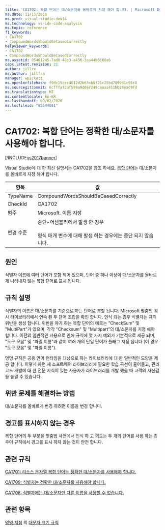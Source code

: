 ```yaml
---
title: 'CA1702: 복합 단어는 대/소문자를 올바르게 지정 해야 합니다. | Microsoft Docs'
ms.date: 11/15/2016
ms.prod: visual-studio-dev14
ms.technology: vs-ide-code-analysis
ms.topic: reference
f1_keywords:
- CA1702
- CompoundWordsShouldBeCasedCorrectly
helpviewer_keywords:
- CA1702
- CompoundWordsShouldBeCasedCorrectly
ms.assetid: 05481245-7ad8-48c3-a456-3aa44b6160a6
caps.latest.revision: 21
author: jillre
ms.author: jillfra
manager: wpickett
ms.openlocfilehash: f9dc15cec4012d2b63eb5f21c25bd709961c95c8
ms.sourcegitcommit: 6cfffa72af599a9d667249caaaa411bb28ea69fd
ms.translationtype: MT
ms.contentlocale: ko-KR
ms.lasthandoff: 09/02/2020
ms.locfileid: "85544081"
---
```

# <a name="ca1702-compound-words-should-be-cased-correctly"></a>CA1702: 복합 단어는 정확한 대/소문자를 사용해야 합니다.
[!INCLUDE[vs2017banner](../includes/vs2017banner.md)]

Visual Studio에 대 한 최신 설명서는 CA1702을 참조 하세요. [복합 단어](/visualstudio/code-quality/ca1702-compound-words-should-be-cased-correctly)는 대/소문자를 올바르게 지정 해야 합니다.

|항목|값|
|-|-|
|TypeName|CompoundWordsShouldBeCasedCorrectly|
|CheckId|CA1702|
|범주|Microsoft. 이름 지정|
|변경 수준|중단-어셈블리에서 발생 한 경우<br /><br /> 형식 매개 변수에 대해 발생 하는 경우에는 중단 되지 않습니다.|

## <a name="cause"></a>원인
 식별자 이름에 여러 단어가 포함 되어 있으며, 단어 중 하나 이상이 대/소문자를 올바르게 나타내지 않는 복합 단어로 표시 됩니다.

## <a name="rule-description"></a>규칙 설명
 식별자의 이름은 대/소문자를 기준으로 하는 단어로 분할 됩니다. Microsoft 맞춤법 검사 라이브러리에서 연속 된 두 단어 조합을 확인 합니다. 인식 되는 경우 식별자는 규칙 위반을 생성 합니다. 위반을 야기 하는 복합 단어의 예로는 "CheckSum" 및 "MultiPart"가 있으며, 각각 "Checksum" 및 "Multipart"의 대/소문자를 지정 해야 합니다. 이전의 일반적인 사용으로 인해 규칙에 몇 가지 예외가 기본적으로 제공 되며, "도구 모음" 및 "파일 이름"과 같이 여러 개의 단일 단어가 플래그 지정 됩니다 (이 경우 "도구 모음" 및 "파일 이름").

 명명 규칙은 공용 언어 런타임을 대상으로 하는 라이브러리에 대 한 일반적인 모양을 제공 합니다. 이렇게 하면 새 소프트웨어 라이브러리에 필요한 학습 곡선이 줄어들고, 관리 코드 개발에 대 한 전문 지식이 있는 사용자가 라이브러리를 개발 했을 때 고객의 자신감을 높일 수 있습니다.

## <a name="how-to-fix-violations"></a>위반 문제를 해결하는 방법
 대/소문자를 올바르게 변경 하려면 이름을 변경 합니다.

## <a name="when-to-suppress-warnings"></a>경고를 표시하지 않는 경우
 복합 단어의 두 부분을 맞춤법 사전에서 인식 하 고 의도는 두 개의 단어를 사용 하는 경우이 규칙에서 경고를 표시 하지 않는 것이 안전 합니다.

## <a name="related-rules"></a>관련 규칙
 [CA1701: 리소스 문자열 복합 단어는 정확한 대/소문자를 사용해야 합니다.](../code-quality/ca1701-resource-string-compound-words-should-be-cased-correctly.md)

 [CA1709: 식별자는 정확한 대/소문자를 사용해야 합니다.](../code-quality/ca1709-identifiers-should-be-cased-correctly.md)

 [CA1708: 식별자에는 대/소문자만 다른 이름을 사용할 수 없습니다.](../code-quality/ca1708-identifiers-should-differ-by-more-than-case.md)

## <a name="see-also"></a>관련 항목
 [명명 지침](https://msdn.microsoft.com/library/fc076d66-9b5f-42d3-aa65-61d970c794a3) 의 [대문자 표기 규칙](https://msdn.microsoft.com/library/4c4ea526-9203-486f-b72d-29d61c5b3c6d)
